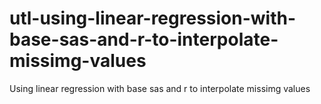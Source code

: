 # utl-using-linear-regression-with-base-sas-and-r-to-interpolate-missimg-values
Using linear regression with base sas and r to interpolate missimg values
